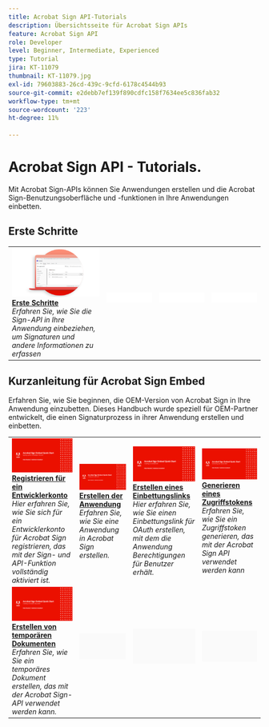 ```yaml
---
title: Acrobat Sign API-Tutorials
description: Übersichtsseite für Acrobat Sign APIs
feature: Acrobat Sign API
role: Developer
level: Beginner, Intermediate, Experienced
type: Tutorial
jira: KT-11079
thumbnail: KT-11079.jpg
exl-id: 79603883-26cd-439c-9cfd-6178c4544b93
source-git-commit: e2debb7ef139f890cdfc158f7634ee5c836fab32
workflow-type: tm+mt
source-wordcount: '223'
ht-degree: 11%

---
```


# Acrobat Sign API - Tutorials.

Mit Acrobat Sign-APIs können Sie Anwendungen erstellen und die Acrobat Sign-Benutzungsoberfläche und -funktionen in Ihre Anwendungen einbetten.

## Erste Schritte

<table style="table-layout:fixed">
<tr>
   <td>
    <a href="signapi.md">
      <img alt="Erste Schritte" src="assets/GSASAPI_thumb.png" />
    </a>
    <div>
    <a href="signapi.md"><strong>Erste Schritte</strong></a>
    </div>
    <em>Erfahren Sie, wie Sie die Sign-API in Ihre Anwendung einbeziehen, um Signaturen und andere Informationen zu erfassen</em>
    <br>
  </td>
  <td>
    <img alt="Spacer" src="../assets/WhiteBanner_Placeholder.png" />
    <div>
    <br>
  </td>
  <td>
    <img alt="Spacer" src="../assets/WhiteBanner_Placeholder.png" />
    <div>
    <br>
  </td>
  <td>
    <img alt="Spacer" src="../assets/WhiteBanner_Placeholder.png" />
    <div>
    <br>
  </td>
</tr>
</table>

## Kurzanleitung für Acrobat Sign Embed

Erfahren Sie, wie Sie beginnen, die OEM-Version von Acrobat Sign in Ihre Anwendung einzubetten. Dieses Handbuch wurde speziell für OEM-Partner entwickelt, die einen Signaturprozess in ihrer Anwendung erstellen und einbetten.

<table style="table-layout:fixed">
<tr>
 <td>
   <a href="sign-up-developer-account.md">
      <img alt="Registrieren für ein Entwicklerkonto" src="assets/Signingup_1280.png" />
   </a>
    <div>
   <a href="sign-up-developer-account.md"><strong>Registrieren für ein Entwicklerkonto</strong></a>
    </div>
    <em>Hier erfahren Sie, wie Sie sich für ein Entwicklerkonto für Acrobat Sign registrieren, das mit der Sign- und API-Funktion vollständig aktiviert ist.</em>
    <br>
  </td>
  <td>
   <a href="creating-your-application.md">
      <img alt="Erstellen der Anwendung" src="assets/Creatingyourapplication_1280.png" />
   </a>
    <div>
   <a href="creating-your-application.md"><strong>Erstellen der Anwendung</strong></a>
    </div>
    <em>Erfahren Sie, wie Sie eine Anwendung in Acrobat Sign erstellen.</em>
    <br>
  </td>
   <td>
   <a href="creating-an-embed-link.md">
      <img alt="Erstellen eines Einbettungslinks" src="assets/Creatinganembedlink_1280.png" />
   </a>
    <div>
   <a href="creating-an-embed-link.md"><strong>Erstellen eines Einbettungslinks</strong></a>
    </div>
    <em>Hier erfahren Sie, wie Sie einen Einbettungslink für OAuth erstellen, mit dem die Anwendung Berechtigungen für Benutzer erhält.</em>
    <br>
  </td>
  <td>
   <a href="generating-an-access-token.md">
      <img alt="Generieren eines Zugriffstokens" src="assets/Generatingyouraccesstoken_1280.png" />
   </a>
    <div>
   <a href="generating-an-access-token.md"><strong>Generieren eines Zugriffstokens</strong></a>
    </div>
    <em>Erfahren Sie, wie Sie ein Zugriffstoken generieren, das mit der Acrobat Sign API verwendet werden kann</em>
    <br>
  </td>
</tr>
<tr>
  <td>
   <a href="creating-a-transient-document.md">
      <img alt="Erstellen von temporären Dokumenten" src="assets/Creatingatransientdocument_1280.png" />
   </a>
    <div>
   <a href="creating-a-transient-document.md"><strong>Erstellen von temporären Dokumenten</strong></a>
    </div>
    <em>Erfahren Sie, wie Sie ein temporäres Dokument erstellen, das mit der Acrobat Sign-API verwendet werden kann.</em>
    <br>
  </td>
  <td>
    <img alt="Spacer" src="../assets/GrayBanner_Placeholder.png" />
    <div>
    <br>
  </td>
   <td>
    <img alt="Spacer" src="../assets/GrayBanner_Placeholder.png" />
    <div>
    <br>
  </td>
  <td>
    <img alt="Spacer" src="../assets/GrayBanner_Placeholder.png" />
    <div>
    <br>
  </td>
</tr>
</table>
